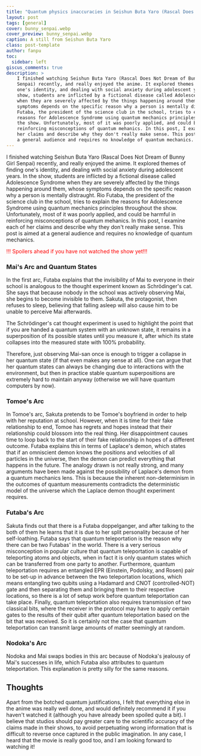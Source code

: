 ```yaml
---
title: "Quantum physics inaccuracies in Seishun Buta Yaro (Rascal Does Not Dream of Bunny Girl Senpai)"
layout: post
tags: [general]
cover: bunny_senpai.webp
cover_preview: bunny_senpai.webp
caption: A still from Seishun Buta Yaro
class: post-template
author: fanpu
toc:
  sidebar: left
giscus_comments: true
description: >
    I finished watching Seishun Buta Yaro (Rascal Does Not Dream of Bunny Girl
    Senpai) recently, and really enjoyed the anime. It explored themes of finding
    one's identity, and dealing with social anxiety during adolescent years. In the
    show, students are inflicted by a fictional disease called Adolescence Syndrome
    when they are severely affected by the things happening around them, whose
    symptoms depends on the specific reason why a person is mentally distraught. Rio
    Futaba, the president of the science club in the school, tries to explain the
    reasons for Adolescence Syndrome using quantum mechanics principles throughout
    the show. Unfortunately, most of it was poorly applied, and could be harmful in
    reinforcing misconceptions of quantum mehanics. In this post, I examine each of
    her claims and describe why they don't really make sense. This post is aimed at
    a general audience and requires no knowledge of quantum mechanics.
---
```


I finished watching Seishun Buta Yaro (Rascal Does Not Dream of Bunny Girl
Senpai) recently, and really enjoyed the anime. It explored themes of finding
one's identity, and dealing with social anxiety during adolescent years. In the
show, students are inflicted by a fictional disease called Adolescence Syndrome
when they are severely affected by the things happening around them, whose
symptoms depends on the specific reason why a person is mentally distraught. Rio
Futaba, the president of the science club in the school, tries to explain the
reasons for Adolescence Syndrome using quantum mechanics principles throughout
the show. Unfortunately, most of it was poorly applied, and could be harmful in
reinforcing misconceptions of quantum mehanics. In this post, I examine each of
her claims and describe why they don't really make sense. This post is aimed at
a general audience and requires no knowledge of quantum mechanics.

<div style="color: red">!!! Spoilers ahead if you have not watched the show yet!!!</div>

### Mai's Arc and Quantum States
In the first arc, Futaba explains that the invisibility of Mai to everyone in their school is analogous to the thought experiment known as Schrödinger's cat. She says that because nobody in the school was actively observing Mai, she begins to become invisible to them. Sakuta, the protagonist, then refuses to sleep, believing that falling asleep will also cause him to be unable to perceive Mai afterwards.

The Schrödinger's cat thought experiment is used to highlight the point that if you are handed a quantum system with an unknown state, it remains in a superposition of its possible states until you measure it, after which its state collapses into the measured state with 100% probability. 

Therefore, just observing Mai-san once is enough to trigger a collapse in her quantum state (if that even makes any sense at all). One can argue that her quantum states can always be changing due to interactions with the environment, but then in practice stable quantum superpositions are extremely hard to maintain anyway (otherwise we will have quantum computers by now).

### Tomoe's Arc
In Tomoe's arc, Sakuta pretends to be Tomoe's boyfriend in order to help with her reputation at school. However, when it is time for their fake relationship to end, Tomoe has regrets and hopes instead that their relationship could blossom into the real thing. Her disappointment causes time to loop back to the start of their fake relationship in hopes of a different outcome. Futaba explains this in terms of Laplace's demon, which states that if an omniscient demon knows the positions and velocities of all particles in the universe, then the demon can predict everything that happens in the future. The analogy drawn is not really strong, and many arguments have been made against the possibility of Laplace's demon from a quantum mechanics lens. This is because the inherent non-determinism in the outcomes of quantum measurements contradicts the deterministic model of the universe which the Laplace demon thought experiment requires.

### Futaba's Arc
Sakuta finds out that there is a Futaba doppelganger, and after talking to the both of them he learns that it is due to her split personality because of her self-loathing. Futaba says that quantum teleportation is the reason why there can be two Futabas' in the world. There is a very serious misconception in popular culture that quantum teleportation is capable of teleporting atoms and objects, when in fact it is only quantum states which can be transferred from one party to another. Furthermore, quantum teleportation requires an entangled EPR (Einstein, Podolsky, and Rosen) pair to be set-up in advance between the two teleportation locations, which means entangling two qubits using a Hadamard and CNOT (controlled-NOT) gate and then separating them and bringing them to their respective locations, so there is a lot of setup work before quantum teleportation can take place. Finally, quantum teleportation also requires transmission of two classical bits, where the receiver in the protocol may have to apply certain gates to the results of their qubit after quantum teleportation based on the bit that was received. So it is certainly not the case that quantum teleportation can transmit large amounts of matter seemingly at random.

### Nodoka's Arc
Nodoka and Mai swaps bodies in this arc because of Nodoka's jealousy of Mai's successes in life, which Futaba also attributes to quantum teleportation. This explanation is pretty silly for the same reasons.

## Thoughts
Apart from the botched quantum justifications, I felt that everything else in the anime was really well done, and would definitely recommend it if you haven't watched it (although you have already been spoiled quite a bit). I believe that studios should pay greater care to the scientific accuracy of the claims made in their shows, to avoid perpetuating wrong information that is difficult to reverse once captured in the public imagination. In any case, I heard that the movie is really good too, and I am looking forward to watching it!